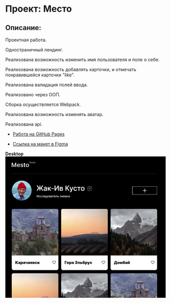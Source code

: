 # Проект: Место 

 

## Описание:   

Проектная работа.  

Одностраничный лендинг.   

Реализована возможность изменить имя пользователя и поле о себе.  

Реализована возможность добавлять карточки, и отмечать понравившейся карточки "like".  

Реализована валидация полей ввода.  

Реализовано через ООП.

Сборка осуществляется Webpack.

Реализована возможность изменять аватар.  

Реализована api.
 



* [Работа на GitHub Pages](https://apostaldante.github.io/mesto/)


* [Ссылка на макет в Figma](https://www.figma.com/file/2cn9N9jSkmxD84oJik7xL7/JavaScript.-Sprint-4?node-id=0%3A1)
  

**Desktop**
![Упс, что-то пошло не так](src/images/lending.png)  

